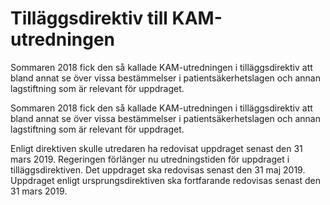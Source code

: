 # Tilläggsdirektiv till KAM-utredningen

Sommaren 2018 fick den så kallade KAM-utredningen i tilläggsdirektiv att bland annat se över vissa bestämmelser i patientsäkerhetslagen och annan lagstiftning som är relevant för uppdraget.

Sommaren 2018 fick den så kallade KAM-utredningen i tilläggsdirektiv att bland annat se över vissa bestämmelser i patientsäkerhetslagen och annan lagstiftning som är relevant för uppdraget.

Enligt direktiven skulle utredaren ha redovisat uppdraget senast den 31 mars 2019. Regeringen förlänger nu utredningstiden för uppdraget i tilläggsdirektiven. Det uppdraget ska redovisas senast den 31 maj 2019. Uppdraget enligt ursprungsdirektiven ska fortfarande redovisas senast den 31 mars 2019.
